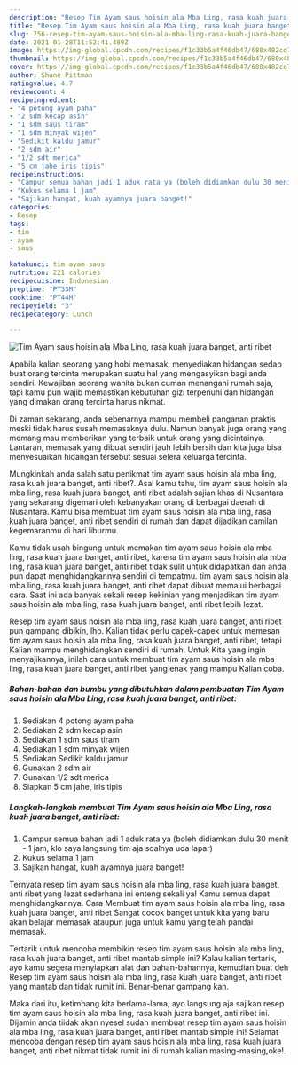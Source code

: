 ```yaml
---
description: "Resep Tim Ayam saus hoisin ala Mba Ling, rasa kuah juara banget, anti ribet yang enak Untuk Jualan"
title: "Resep Tim Ayam saus hoisin ala Mba Ling, rasa kuah juara banget, anti ribet yang enak Untuk Jualan"
slug: 756-resep-tim-ayam-saus-hoisin-ala-mba-ling-rasa-kuah-juara-banget-anti-ribet-yang-enak-untuk-jualan
date: 2021-01-28T11:52:41.489Z
image: https://img-global.cpcdn.com/recipes/f1c33b5a4f46db47/680x482cq70/tim-ayam-saus-hoisin-ala-mba-ling-rasa-kuah-juara-banget-anti-ribet-foto-resep-utama.jpg
thumbnail: https://img-global.cpcdn.com/recipes/f1c33b5a4f46db47/680x482cq70/tim-ayam-saus-hoisin-ala-mba-ling-rasa-kuah-juara-banget-anti-ribet-foto-resep-utama.jpg
cover: https://img-global.cpcdn.com/recipes/f1c33b5a4f46db47/680x482cq70/tim-ayam-saus-hoisin-ala-mba-ling-rasa-kuah-juara-banget-anti-ribet-foto-resep-utama.jpg
author: Shane Pittman
ratingvalue: 4.7
reviewcount: 4
recipeingredient:
- "4 potong ayam paha"
- "2 sdm kecap asin"
- "1 sdm saus tiram"
- "1 sdm minyak wijen"
- "Sedikit kaldu jamur"
- "2 sdm air"
- "1/2 sdt merica"
- "5 cm jahe iris tipis"
recipeinstructions:
- "Campur semua bahan jadi 1 aduk rata ya (boleh didiamkan dulu 30 menit - 1 jam, klo saya langsung tim aja soalnya uda lapar)"
- "Kukus selama 1 jam"
- "Sajikan hangat, kuah ayamnya juara banget!"
categories:
- Resep
tags:
- tim
- ayam
- saus

katakunci: tim ayam saus 
nutrition: 221 calories
recipecuisine: Indonesian
preptime: "PT33M"
cooktime: "PT44M"
recipeyield: "3"
recipecategory: Lunch

---
```



![Tim Ayam saus hoisin ala Mba Ling, rasa kuah juara banget, anti ribet](https://img-global.cpcdn.com/recipes/f1c33b5a4f46db47/680x482cq70/tim-ayam-saus-hoisin-ala-mba-ling-rasa-kuah-juara-banget-anti-ribet-foto-resep-utama.jpg)

Apabila kalian seorang yang hobi memasak, menyediakan hidangan sedap buat orang tercinta merupakan suatu hal yang mengasyikan bagi anda sendiri. Kewajiban seorang  wanita bukan cuman menangani rumah saja, tapi kamu pun wajib memastikan kebutuhan gizi terpenuhi dan hidangan yang dimakan orang tercinta harus nikmat.

Di zaman  sekarang, anda sebenarnya mampu membeli panganan praktis meski tidak harus susah memasaknya dulu. Namun banyak juga orang yang memang mau memberikan yang terbaik untuk orang yang dicintainya. Lantaran, memasak yang dibuat sendiri jauh lebih bersih dan kita juga bisa menyesuaikan hidangan tersebut sesuai selera keluarga tercinta. 



Mungkinkah anda salah satu penikmat tim ayam saus hoisin ala mba ling, rasa kuah juara banget, anti ribet?. Asal kamu tahu, tim ayam saus hoisin ala mba ling, rasa kuah juara banget, anti ribet adalah sajian khas di Nusantara yang sekarang digemari oleh kebanyakan orang di berbagai daerah di Nusantara. Kamu bisa membuat tim ayam saus hoisin ala mba ling, rasa kuah juara banget, anti ribet sendiri di rumah dan dapat dijadikan camilan kegemaranmu di hari liburmu.

Kamu tidak usah bingung untuk memakan tim ayam saus hoisin ala mba ling, rasa kuah juara banget, anti ribet, karena tim ayam saus hoisin ala mba ling, rasa kuah juara banget, anti ribet tidak sulit untuk didapatkan dan anda pun dapat menghidangkannya sendiri di tempatmu. tim ayam saus hoisin ala mba ling, rasa kuah juara banget, anti ribet dapat dibuat memalui berbagai cara. Saat ini ada banyak sekali resep kekinian yang menjadikan tim ayam saus hoisin ala mba ling, rasa kuah juara banget, anti ribet lebih lezat.

Resep tim ayam saus hoisin ala mba ling, rasa kuah juara banget, anti ribet pun gampang dibikin, lho. Kalian tidak perlu capek-capek untuk memesan tim ayam saus hoisin ala mba ling, rasa kuah juara banget, anti ribet, tetapi Kalian mampu menghidangkan sendiri di rumah. Untuk Kita yang ingin menyajikannya, inilah cara untuk membuat tim ayam saus hoisin ala mba ling, rasa kuah juara banget, anti ribet yang enak yang mampu Kalian coba.

<!--inarticleads1-->

##### Bahan-bahan dan bumbu yang dibutuhkan dalam pembuatan Tim Ayam saus hoisin ala Mba Ling, rasa kuah juara banget, anti ribet:

1. Sediakan 4 potong ayam paha
1. Sediakan 2 sdm kecap asin
1. Sediakan 1 sdm saus tiram
1. Sediakan 1 sdm minyak wijen
1. Sediakan Sedikit kaldu jamur
1. Gunakan 2 sdm air
1. Gunakan 1/2 sdt merica
1. Siapkan 5 cm jahe, iris tipis




<!--inarticleads2-->

##### Langkah-langkah membuat Tim Ayam saus hoisin ala Mba Ling, rasa kuah juara banget, anti ribet:

1. Campur semua bahan jadi 1 aduk rata ya (boleh didiamkan dulu 30 menit - 1 jam, klo saya langsung tim aja soalnya uda lapar)
1. Kukus selama 1 jam
1. Sajikan hangat, kuah ayamnya juara banget!




Ternyata resep tim ayam saus hoisin ala mba ling, rasa kuah juara banget, anti ribet yang lezat sederhana ini enteng sekali ya! Kamu semua dapat menghidangkannya. Cara Membuat tim ayam saus hoisin ala mba ling, rasa kuah juara banget, anti ribet Sangat cocok banget untuk kita yang baru akan belajar memasak ataupun juga untuk kamu yang telah pandai memasak.

Tertarik untuk mencoba membikin resep tim ayam saus hoisin ala mba ling, rasa kuah juara banget, anti ribet mantab simple ini? Kalau kalian tertarik, ayo kamu segera menyiapkan alat dan bahan-bahannya, kemudian buat deh Resep tim ayam saus hoisin ala mba ling, rasa kuah juara banget, anti ribet yang mantab dan tidak rumit ini. Benar-benar gampang kan. 

Maka dari itu, ketimbang kita berlama-lama, ayo langsung aja sajikan resep tim ayam saus hoisin ala mba ling, rasa kuah juara banget, anti ribet ini. Dijamin anda tiidak akan nyesel sudah membuat resep tim ayam saus hoisin ala mba ling, rasa kuah juara banget, anti ribet mantab simple ini! Selamat mencoba dengan resep tim ayam saus hoisin ala mba ling, rasa kuah juara banget, anti ribet nikmat tidak rumit ini di rumah kalian masing-masing,oke!.

